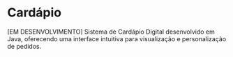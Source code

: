# Cardápio

[EM DESENVOLVIMENTO] Sistema de Cardápio Digital desenvolvido em Java, oferecendo uma interface intuitiva para visualização e personalização de pedidos.

